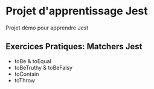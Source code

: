 # Projet d'apprentissage Jest

Projet démo pour apprendre Jest

## Exercices Pratiques: Matchers Jest

- toBe & toEqual
- toBeTruthy & toBeFalsy
- toContain
- toThrow
